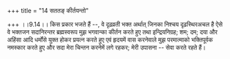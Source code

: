 +++
title = "14 सततङ् कीर्तयन्तो"

+++
।।9.14।। किस प्रकार भजते हैं --, वे दृढ़व्रती भक्त अर्थात् जिनका निश्चय
दृढ़स्थिरअचल है ऐसे वे भक्तजन सदानिरन्तर ब्रह्मस्वरूप मुझ भगवान्का
कीर्तन करते हुए तथा इन्द्रियनिग्रह; शम; दम; दया और अहिंसा आदि धर्मोंसे
युक्त होकर प्रयत्न करते हुए एवं हृदयमें वास करनेवाले मुझ परमात्माको
भक्तिपूर्वक नमस्कार करते हुए और सदा मेरा चिन्तन करनेमें लगे रहकर; मेरी
उपासना -- सेवा करते रहते हैं।
